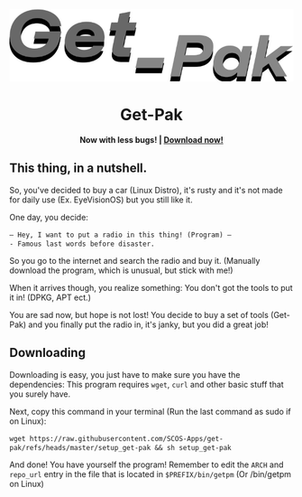 ![The Get-Pak logo.](logo.png)

**<h1 align="center">Get-Pak</h1>**
**<p align="center">**
**Now with less bugs! | [Download now!](#Downloading)**
**</p>**

## This thing, in a nutshell.

So, you've decided to buy a car (Linux Distro), it's rusty and it's not made for daily use (Ex. EyeVisionOS) but you still like it.

One day, you decide:

```
— Hey, I want to put a radio in this thing! (Program) —
- Famous last words before disaster.
```

So you go to the internet and search the radio and buy it. (Manually download the program, which is unusual, but stick with me!)

When it arrives though, you realize something: You don't got the tools to put it in! (DPKG, APT ect.)

You are sad now, but hope is not lost! You decide to buy a set of tools (Get-Pak) and you finally put the radio in, it's janky, but you did a great job!

## Downloading

Downloading is easy, you just have to make sure you have the dependencies:
This program requires `wget`, `curl` and other basic stuff that you surely have.

Next, copy this command in your terminal (Run the last command as sudo if on Linux):
```shell
wget https://raw.githubusercontent.com/SCOS-Apps/get-pak/refs/heads/master/setup_get-pak && sh setup_get-pak
```
And done! You have yourself the program!
Remember to edit the `ARCH` and `repo_url` entry in the file that is located in `$PREFIX/bin/getpm` (Or /bin/getpm on Linux)
